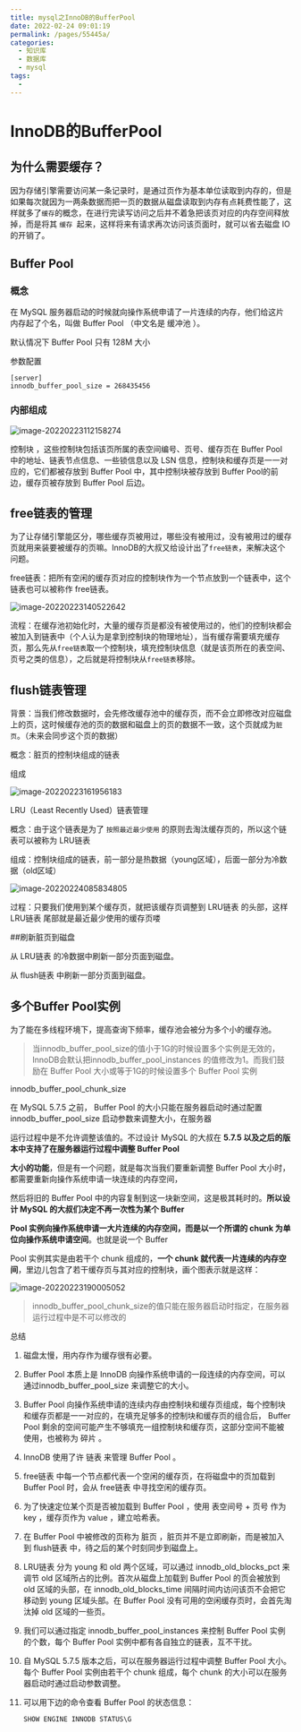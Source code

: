 ```yaml
---
title: mysql之InnoDB的BufferPool
date: 2022-02-24 09:01:19
permalink: /pages/55445a/
categories:
  - 知识库
  - 数据库
  - mysql
tags:
  - 
---
```

# InnoDB的BufferPool

## 为什么需要缓存？

因为存储引擎需要访问某一条记录时，是通过页作为基本单位读取到内存的，但是如果每次就因为一两条数据而把一页的数据从磁盘读取到内存有点耗费性能了，这样就多了`缓存`的概念，在进行完读写访问之后并不着急把该页对应的内存空间释放掉，而是将其 `缓存 `起来，这样将来有请求再次访问该页面时，就可以省去磁盘 IO 的开销了。

## Buffer Pool

### 概念

在 MySQL 服务器启动的时候就向操作系统申请了一片连续的内存，他们给这片内存起了个名，叫做 Buffer Pool （中文名是 缓冲池 ）。

默认情况下 Buffer Pool 只有 128M 大小

参数配置

```
[server] 
innodb_buffer_pool_size = 268435456
```

### 内部组成

![image-20220223112158274](https://img.ggball.top/picGo/image-20220223112158274.png)

控制块 ，这些控制块包括该页所属的表空间编号、页号、缓存页在 Buffer Pool 中的地址、链表节点信息、一些锁信息以及 LSN 信息，控制块和缓存页是一一对应的，它们都被存放到 Buffer Pool 中，其中控制块被存放到 Buffer Pool的前边，缓存页被存放到 Buffer Pool 后边。



## free链表的管理

为了让存储引擎能区分，哪些缓存页被用过，哪些没有被用过，没有被用过的缓存页就用来装要被缓存的页嘛。InnoDB的大叔又给设计出了`free链表`，来解决这个问题。

free链表：把所有空闲的缓存页对应的控制块作为一个节点放到一个链表中，这个链表也可以被称作 free链表。

![image-20220223140522642](https://img.ggball.top/picGo/image-20220223140522642.png)

流程：在缓存池初始化时，大量的缓存页是都没有被使用过的，他们的控制块都会被加入到链表中（个人认为是拿到控制块的物理地址），当有缓存需要填充缓存页，那么先从`free链表`取一个控制块，填充控制块信息（就是该页所在的表空间、页号之类的信息），之后就是将控制块从`free链表`移除。

## flush链表管理

背景：当我们修改数据时，会先修改缓存池中的缓存页，而不会立即修改对应磁盘上的页，这时候缓存池的页的数据和磁盘上的页的数据不一致，这个页就成为`脏页`。（未来会同步这个页的数据）

概念：脏页的控制块组成的链表

组成

![image-20220223161956183](https://img.ggball.top/picGo/image-20220223161956183.png)

LRU（Least Recently Used）链表管理

概念：由于这个链表是为了 `按照最近最少使用` 的原则去淘汰缓存页的，所以这个链表可以被称为 LRU链表 

组成：控制块组成的链表，前一部分是热数据（young区域），后面一部分为冷数据（old区域）

![image-20220224085834805](https://img.ggball.top/picGo/image-20220224085834805.png)

过程：只要我们使用到某个缓存页，就把该缓存页调整到 LRU链表 的头部，这样 LRU链表 尾部就是最近最少使用的缓存页喽



##刷新脏页到磁盘

从 LRU链表 的冷数据中刷新一部分页面到磁盘。

从 flush链表 中刷新一部分页面到磁盘。



## 多个Buffer Pool实例

为了能在多线程环境下，提高查询下频率，缓存池会被分为多个小的缓存池。

> 当innodb_buffer_pool_size的值小于1G的时候设置多个实例是无效的，InnoDB会默认把innodb_buffer_pool_instances 的值修改为1。而我们鼓励在 Buffer Pool 大小或等于1G的时候设置多个 Buffer Pool 实例

innodb_buffer_pool_chunk_size

在 MySQL 5.7.5 之前， Buffer Pool 的大小只能在服务器启动时通过配置 innodb_buffer_pool_size 启动参数来调整大小，在服务器

运行过程中是不允许调整该值的。不过设计 MySQL 的大叔在 **5.7.5 以及之后的版本中支持了在服务器运行过程中调整 Buffer Pool** 

**大小的功能**，但是有一个问题，就是每次当我们要重新调整 Buffer Pool 大小时，都需要重新向操作系统申请一块连续的内存空间，

然后将旧的 Buffer Pool 中的内容复制到这一块新空间，这是极其耗时的。**所以设计 MySQL 的大叔们决定不再一次性为某个 Buffer** 

**Pool 实例向操作系统申请一大片连续的内存空间，而是以一个所谓的 chunk 为单位向操作系统申请空间**。也就是说一个 Buffer 

Pool 实例其实是由若干个 chunk 组成的，**一个 chunk 就代表一片连续的内存空间**，里边儿包含了若干缓存页与其对应的控制块，画个图表示就是这样：

![image-20220223190005052](https://img.ggball.top/picGo/image-20220223190005052.png)

> innodb_buffer_pool_chunk_size的值只能在服务器启动时指定，在服务器运行过程中是不可以修改的



总结

1. 磁盘太慢，用内存作为缓存很有必要。

2. Buffer Pool 本质上是 InnoDB 向操作系统申请的一段连续的内存空间，可以通过innodb_buffer_pool_size 来调整它的大小。

3. Buffer Pool 向操作系统申请的连续内存由控制块和缓存页组成，每个控制块和缓存页都是一一对应的，在填充足够多的控制块和缓存页的组合后， Buffer Pool 剩余的空间可能产生不够填充一组控制块和缓存页，这部分空间不能被使用，也被称为 碎片 。

4. InnoDB 使用了许 链表 来管理 Buffer Pool 。

5. free链表 中每一个节点都代表一个空闲的缓存页，在将磁盘中的页加载到 Buffer Pool 时，会从 free链表 中寻找空闲的缓存页。

6. 为了快速定位某个页是否被加载到 Buffer Pool ，使用 表空间号 + 页号 作为 key ，缓存页作为 value ，建立哈希表。

7. 在 Buffer Pool 中被修改的页称为 脏页 ，脏页并不是立即刷新，而是被加入到 flush链表 中，待之后的某个时刻同步到磁盘上。

8. LRU链表 分为 young 和 old 两个区域，可以通过 innodb_old_blocks_pct 来调节 old 区域所占的比例。首次从磁盘上加载到 Buffer Pool 的页会被放到 old 区域的头部，在 innodb_old_blocks_time 间隔时间内访问该页不会把它移动到 young 区域头部。在 Buffer Pool 没有可用的空闲缓存页时，会首先淘汰掉 old 区域的一些页。

9. 我们可以通过指定 innodb_buffer_pool_instances 来控制 Buffer Pool 实例的个数，每个 Buffer Pool 实例中都有各自独立的链表，互不干扰。

10. 自 MySQL 5.7.5 版本之后，可以在服务器运行过程中调整 Buffer Pool 大小。每个 Buffer Pool 实例由若干个 chunk 组成，每个 chunk 的大小可以在服务器启动时通过启动参数调整。

11. 可以用下边的命令查看 Buffer Pool 的状态信息：

    ```
    SHOW ENGINE INNODB STATUS\G
    ```

    